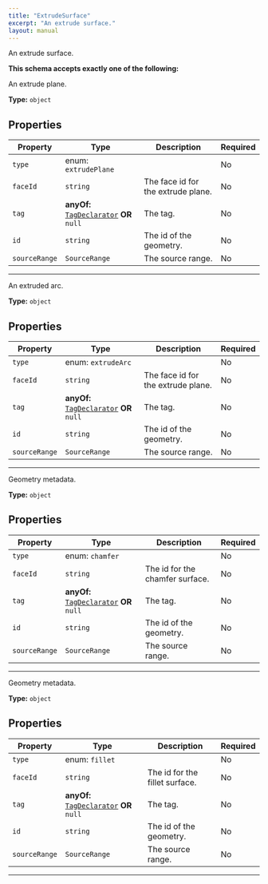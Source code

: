 ```yaml
---
title: "ExtrudeSurface"
excerpt: "An extrude surface."
layout: manual
---
```


An extrude surface.





**This schema accepts exactly one of the following:**

An extrude plane.

**Type:** `object`






## Properties

| Property | Type | Description | Required |
|----------|------|-------------|----------|
| `type` |enum: `extrudePlane`|  | No |
| `faceId` |`string`| The face id for the extrude plane. | No |
| `tag` |**anyOf:** [`TagDeclarator`](/docs/kcl/types#tag-declaration) **OR** `null`| The tag. | No |
| `id` |`string`| The id of the geometry. | No |
| `sourceRange` |`SourceRange`| The source range. | No |


----
An extruded arc.

**Type:** `object`






## Properties

| Property | Type | Description | Required |
|----------|------|-------------|----------|
| `type` |enum: `extrudeArc`|  | No |
| `faceId` |`string`| The face id for the extrude plane. | No |
| `tag` |**anyOf:** [`TagDeclarator`](/docs/kcl/types#tag-declaration) **OR** `null`| The tag. | No |
| `id` |`string`| The id of the geometry. | No |
| `sourceRange` |`SourceRange`| The source range. | No |


----
Geometry metadata.

**Type:** `object`






## Properties

| Property | Type | Description | Required |
|----------|------|-------------|----------|
| `type` |enum: `chamfer`|  | No |
| `faceId` |`string`| The id for the chamfer surface. | No |
| `tag` |**anyOf:** [`TagDeclarator`](/docs/kcl/types#tag-declaration) **OR** `null`| The tag. | No |
| `id` |`string`| The id of the geometry. | No |
| `sourceRange` |`SourceRange`| The source range. | No |


----
Geometry metadata.

**Type:** `object`






## Properties

| Property | Type | Description | Required |
|----------|------|-------------|----------|
| `type` |enum: `fillet`|  | No |
| `faceId` |`string`| The id for the fillet surface. | No |
| `tag` |**anyOf:** [`TagDeclarator`](/docs/kcl/types#tag-declaration) **OR** `null`| The tag. | No |
| `id` |`string`| The id of the geometry. | No |
| `sourceRange` |`SourceRange`| The source range. | No |


----




